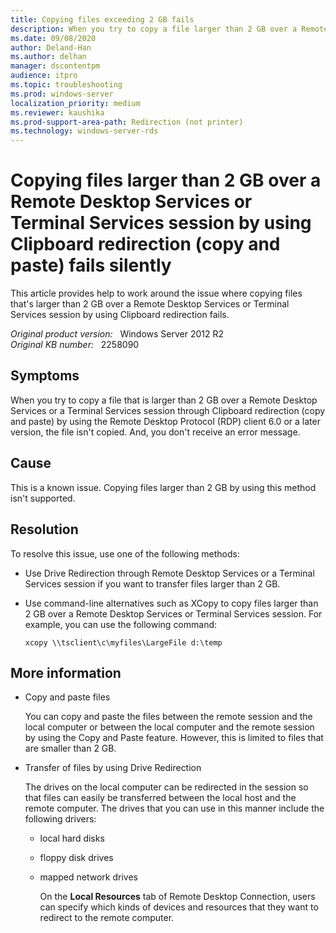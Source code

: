 ```yaml
---
title: Copying files exceeding 2 GB fails
description: When you try to copy a file larger than 2 GB over a Remote Desktop Services or Terminal Services session through Clipboard Redirection (copy and paste) by using RDP client 6.0 or later, the file fails to copy, and you don't see an error message.
ms.date: 09/08/2020
author: Deland-Han
ms.author: delhan
manager: dscontentpm
audience: itpro
ms.topic: troubleshooting
ms.prod: windows-server
localization_priority: medium
ms.reviewer: kaushika
ms.prod-support-area-path: Redirection (not printer)
ms.technology: windows-server-rds
---
```

# Copying files larger than 2 GB over a Remote Desktop Services or Terminal Services session by using Clipboard redirection (copy and paste) fails silently

This article provides help to work around the issue where copying files that's larger than 2 GB over a Remote Desktop Services or Terminal Services session by using Clipboard redirection fails.

_Original product version:_ &nbsp; Windows Server 2012 R2  
_Original KB number:_ &nbsp; 2258090

## Symptoms

When you try to copy a file that is larger than 2 GB over a Remote Desktop Services or a Terminal Services session through Clipboard redirection (copy and paste) by using the Remote Desktop Protocol (RDP) client 6.0 or a later version, the file isn't copied. And, you don't receive an error message.

## Cause

This is a known issue. Copying files larger than 2 GB by using this method isn't supported.

## Resolution

To resolve this issue, use one of the following methods:

- Use Drive Redirection through Remote Desktop Services or a Terminal Services session if you want to transfer files larger than 2 GB.

- Use command-line alternatives such as XCopy to copy files larger than 2 GB over a Remote Desktop Services or Terminal Services session. For example, you can use the following command:

    ```console
    xcopy \\tsclient\c\myfiles\LargeFile d:\temp  
    ```

## More information

- Copy and paste files

    You can copy and paste the files between the remote session and the local computer or between the local computer and the remote session by using the Copy and Paste feature. However, this is limited to files that are smaller than 2 GB.

- Transfer of files by using Drive Redirection

    The drives on the local computer can be redirected in the session so that files can easily be transferred between the local host and the remote computer. The drives that you can use in this manner include the following drivers:

  - local hard disks
  - floppy disk drives
  - mapped network drives

    On the **Local Resources** tab of Remote Desktop Connection, users can specify which kinds of devices and resources that they want to redirect to the remote computer.
